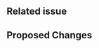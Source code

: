 ## Related issue #

<!--
Please link the GitHub issue, if one exists, to this pull request by using [closing keywords](https://docs.github.com/en/issues/tracking-your-work-with-issues/linking-a-pull-request-to-an-issue) such as "Closes #1234" for features/enhancements and "Fixes #1234" for bugs.
-->



## Proposed Changes

<!--
Describe the changes made in this PR.
-->




